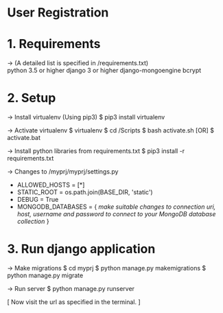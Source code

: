 # User Registration

# 1. Requirements

-> (A detailed list is specified in /requirements.txt) <br />
  python 3.5 or higher
  django 3 or higher
  django-mongoengine
  bcrypt
  
# 2. Setup

-> Install virtualenv
  (Using pip3) $ pip3 install virtualenv
  
-> Activate virtualenv
  $ virtualenv <prjname>
  $ cd <prjname>/Scripts
  $ bash activate.sh [OR] $ activate.bat
  
-> Install python libraries from requirements.txt
  $ pip3 install -r requirements.txt
  
-> Changes to <prjname>/myprj/myprj/settings.py
  + ALLOWED_HOSTS = [*]
  + STATIC_ROOT = os.path.join(BASE_DIR, 'static')
  + DEBUG = True
  + MONGODB_DATABASES = { *make suitable changes to connection uri,
                          host, username and password to connect to your
                          MongoDB database collection* }
  
# 3. Run django application

-> Make migrations
  $ cd myprj
  $ python manage.py makemigrations
  $ python manage.py migrate
  
-> Run server
  $ python manage.py runserver
  
[ Now visit the url as specified in the terminal. ]
  
  
